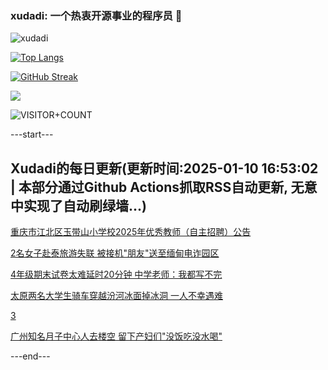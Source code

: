### xudadi: 一个热衷开源事业的程序员 👋

![xudadi](https://github-readme-stats-git-masterorgs-github-readme-stats-team.vercel.app/api?username=xudadi)

[![Top Langs](https://github-readme-stats.vercel.app/api/top-langs/?username=xudadi)](https://github.com/anuraghazra/github-readme-stats)

[![GitHub Streak](https://streak-stats.demolab.com?user=xudadi&locale=zh_Hans)](https://git.io/streak-stats)

![](https://raw.githubusercontent.com/xudadi/xudadi/main/assets/github-contribution-grid-snake.svg)

![VISITOR+COUNT](https://komarev.com/ghpvc/?username=xudadi&label=VISITOR+COUNT)


---start---

## Xudadi的每日更新(更新时间:2025-01-10 16:53:02 | 本部分通过Github Actions抓取RSS自动更新, 无意中实现了自动刷绿墙...)

[重庆市江北区玉带山小学校2025年优秀教师（自主招聘）公告](https://www.gongkaoleida.com/article/2261238)

[2名女子赴泰旅游失联 被接机"朋友"送至缅甸电诈园区](https://m.163.com/news/article/JLHQK9V100019K82.html)

[4年级期末试卷太难延时20分钟 中学老师：我都写不完](https://m.163.com/news/article/JLHIM5FM0514R9OJ.html)

[太原两名大学生骑车穿越汾河冰面掉冰洞 一人不幸遇难](https://m.163.com/news/article/JLFTIUGL0550B6IS.html)

[3](https://m.163.com/touch/news/sub/domestic)

[广州知名月子中心人去楼空 留下产妇们"没饭吃没水喝"](https://m.163.com/news/article/JLGKMHEU0512B07B.html)

---end---
